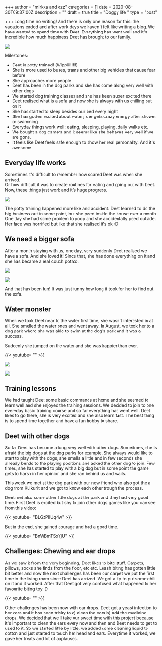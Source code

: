 +++
author = "mirkka and ozz"
categories = []
date = 2020-08-30T09:37:00Z
description = ""
draft = true
title = "Doggy life "
type = "post"

+++
Long time no writing! And there is only one reason for this: the vacations ended and after work days we haven't felt like writing a blog. We have wanted to spend time with Deet. Everything has went well and it's incredible how much happiness Deet has brought to our family.

![](/images/20200820_185555.jpg)

Milestones:

* Deet is potty trained! (Wippiii!!!!!)
* She is more used to buses, trams and other big vehicles that cause fear before
* She approaches more people
* Deet has been in the dog parks and she has come along very well with other dogs
* We started dog training classes and she has been super excited there
* Deet realised what is a sofa and now she is always with us chilling out on it
* She has started to sleep besides our bed every night
* She has gotten excited about water; she gets crazy energy after shower or swimming
* Everyday things work well: eating, sleeping, playing, daily walks etc.
* We bought a dog camera and it seems like she behaves very well if we are gone.
* It feels like Deet feels safe enough to show her real personality. And it's awesome.

## Everyday life works

Sometimes it's difficult to remember how scared Deet was when she arrived.   
Or how difficult it was to create routines for eating and going out with Deet. Now, these things just work and it's huge progress. 

![](/images/img-20200820-wa0005.jpg)

The potty training happened more like and accident. Deet learned to do the big business out in some point, but she peed inside the house over a month. One day she had some problem to poop and she accidentally peed outside. Her face was horrified but like that she realised it's ok :D 

## We need a bigger sofa 

After a month staying with us, one day, very suddenly Deet realised we have a sofa. And she loved it! Since that, she has done everything on it and she has became a real couch potato.

![](/images/deet-the-sofa-potato.png)

![](/images/20200821_223845.jpg)

And that has been fun! It was just funny how long it took for her to find out the sofa. 

## Water monster

When we took Deet near to the water first time, she wasn't interested in at all. She smelled the water ones and went away. In August, we took her to a dog park where she was able to swim at the dog's park and it was a success. 

Suddenly she jumped on the water and she was happier than ever. 

{{< youtube= "" >}}

![](/images/20200809_152516.jpg)

![](/images/20200809_160144.jpg)

## Training lessons

We had taught Deet some basic commands at home and she seemed to learn well and she enjoyed the training sessions. We decided to join to one everyday basic training course and so far everything has went well. Deet likes to go there, she is very excited and she also learn fast. The best thing is to spend time together and have a fun hobby to share.

## Deet with other dogs

So far Deet has become a long very well with other dogs. Sometimes, she is afraid the big dogs at the dog parks for example. She always would like to start to play with the dogs, she smells a little and in few seconds she already bends to the playing positions and asked the other dog to join. Few times, she has started to play with a big dog but in some point the game gets to harsh in her opinion and she ran behind us and wails.

This week we met at the dog park with our new friend who also got the a dog from Kulkurit and we got to know each other trough the process. 

Deet met also some other little dogs at the park and they had very good time. First Deet is excited but shy to join other dogs games like you can see from this video:

{{< youtube= "BLGzPlIUq4w" >}}

But in the end, she gained courage and had a good time.

{{< youtube= "BnWBmTSxYjU" >}}

## Challenges: Chewing and ear drops

As we saw it from the very beginning, Deet likes to bite stuff. Carpets, pillows, socks she finds from the floor, etc etc. Leash biting has gotten little bit better and now the next challenges has been our carpet we put the first time in the living room since Deet has arrived. We got a tip to put some chili on it and it worked. After that Deet got very confused what happened to her favourite biting toy :D

{{< youtube= "" >}}

Other challenges has been now with ear drops. Deet got a yeast infection to her ears and it has been tricky to a) clean the ears b) add the medicine drops. We decided that we'll take our sweet time with this project because it's important to clean the ears every now and then and Deet needs to get to used to it. So we started little by little, we added some cleaning liquid to cotton and just started to touch her head and ears. Everytime it worked, we gave her treats and lot of applauses. 